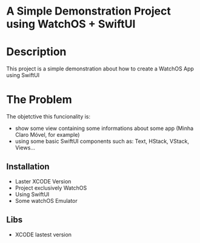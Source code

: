 # A Simple Demonstration Project using WatchOS + SwiftUI
# Description
This project is a simple demonstration about how to create a WatchOS App using SwiftUI

# The Problem
The objetctive this funcionality is:
- show some view containing some informations about some app (Minha Claro Móvel, for example)
- using some basic SwiftUI components such as: Text, HStack, VStack, Views...

## Installation

- Laster XCODE Version
- Project exclusively WatchOS
- Using SwiftUI
- Some watchOS Emulator

## Libs
- XCODE lastest version
